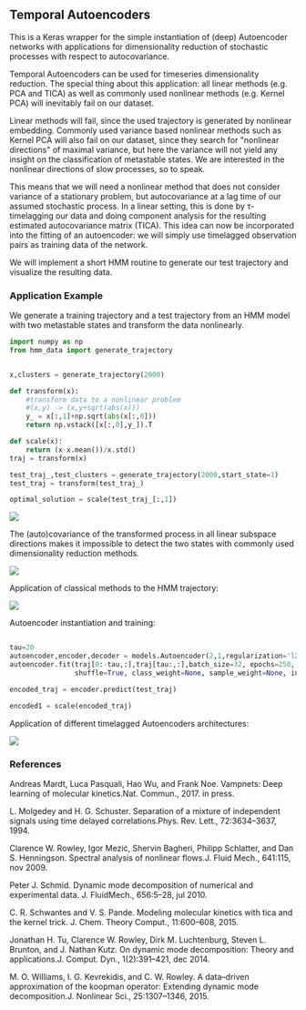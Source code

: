 ﻿
## Temporal Autoencoders

This is a Keras wrapper for the simple instantiation of (deep) Autoencoder networks with 
applications for dimensionality reduction of stochastic processes with respect to autocovariance.

Temporal Autoencoders can be used for timeseries dimensionality reduction. 
The special thing about this application: all
linear methods (e.g. PCA and TICA) as well as commonly used nonlinear methods 
(e.g. Kernel PCA) will inevitably fail on our dataset.

Linear methods will fail, since the used trajectory is generated by nonlinear embedding.
Commonly used variance based nonlinear methods such as Kernel PCA will also fail on our dataset, 
since they search for "nonlinear directions" of maximal variance, 
but here the variance will not yield any insight on the classification of metastable states. 
We are interested in the nonlinear directions of slow processes, so to speak.

This means that we will need a nonlinear method that does not consider variance of a stationary problem, 
but autocovariance at a lag time of our assumed stochastic process. In a linear setting, 
this is done by τ-timelagging our data and doing component analysis 
for the resulting estimated autocovariance matrix (TICA). 
This idea can now be incorporated into the fitting of an autoencoder: 
we will simply use timelagged observation pairs as training data of the network. 

We will implement a short HMM routine to generate our test trajectory and visualize the resulting data.

### Application Example

We generate a training trajectory and a test trajectory from an HMM
model with two metastable states and transform the data nonlinearly. 

```python
import numpy as np
from hmm_data import generate_trajectory


x,clusters = generate_trajectory(2000)

def transform(x):
    #transform data to a nonlinear problem
    #(x,y) -> (x,y+sqrt(abs(x)))
    y_ = x[:,1]+np.sqrt(abs(x[:,0]))
    return np.vstack([x[:,0],y_]).T

def scale(x):
    return (x-x.mean())/x.std()
traj = transform(x)

test_traj_,test_clusters = generate_trajectory(2000,start_state=1)
test_traj = transform(test_traj_)

optimal_solution = scale(test_traj_[:,1])

```

![](https://raw.githubusercontent.com/mmontana/keras_temporal_autoencoder/master/img/01_data_overview.png )

The (auto)covariance
of the transformed process in all linear subspace directions makes it impossible to detect the two states with 
commonly used dimensionality reduction methods.

![](https://raw.githubusercontent.com/mmontana/keras_temporal_autoencoder/master/img/02_data_transformation.png )

Application of classical methods to the HMM trajectory:

![](https://raw.githubusercontent.com/mmontana/keras_temporal_autoencoder/master/img/03_comparison.png )

Autoencoder instantiation and training:

```python

tau=20
autoencoder,encoder,decoder = models.Autoencoder(2,1,regularization='l2',W_penalty=0.01,b_penalty=0.01,optimizer='rmsprop')
autoencoder.fit(traj[0:-tau,:],traj[tau:,:],batch_size=32, epochs=250, verbose=0, callbacks=[], validation_split=0.0, validation_data=None, 
                shuffle=True, class_weight=None, sample_weight=None, initial_epoch=0)

encoded_traj = encoder.predict(test_traj)

encoded1 = scale(encoded_traj)
```

Application of different timelagged Autoencoders architectures:

![](https://raw.githubusercontent.com/mmontana/keras_temporal_autoencoder/master/img/04_encoders.png)

### References

Andreas Mardt, Luca Pasquali, Hao Wu, and Frank Noe. Vampnets: Deep learning of molecular
kinetics.Nat. Commun., 2017. in press.

L. Molgedey and H. G. Schuster. Separation of a mixture of independent signals using time
delayed correlations.Phys. Rev. Lett., 72:3634–3637, 1994.

Clarence W. Rowley, Igor Mezić, Shervin Bagheri, Philipp Schlatter, and Dan S. Henningson.
Spectral analysis of nonlinear flows.J. Fluid Mech., 641:115, nov 2009.

 Peter J. Schmid. Dynamic mode decomposition of numerical and experimental data.
J. FluidMech., 656:5–28, jul 2010.

C. R. Schwantes and V. S. Pande. Modeling molecular kinetics with tica and the kernel trick.
J. Chem. Theory Comput., 11:600–608, 2015.

Jonathan H. Tu, Clarence W. Rowley, Dirk M. Luchtenburg, Steven L. Brunton, and J. Nathan
Kutz. On dynamic mode decomposition: Theory and applications.J. Comput. Dyn., 1(2):391–421, dec 2014.

M. O. Williams, I. G. Kevrekidis, and C. W. Rowley.  A data–driven approximation of the
koopman operator: Extending dynamic mode decomposition.J. Nonlinear Sci., 25:1307–1346, 2015.
